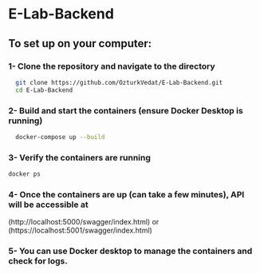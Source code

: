 # E-Lab-Backend

## To set up on your computer:

### 1- Clone the repository and navigate to the directory
```bash
  git clone https://github.com/OzturkVedat/E-Lab-Backend.git
  cd E-Lab-Backend
```

### 2- Build and start the containers (ensure Docker Desktop is running)
```bash
  docker-compose up --build
```

### 3- Verify the containers are running
```bash
docker ps
```

### 4- Once the containers are up (can take a few minutes), API will be accessible at
(http://localhost:5000/swagger/index.html) or (https://localhost:5001/swagger/index.html)

### 5- You can use Docker desktop to manage the containers and check for logs.
